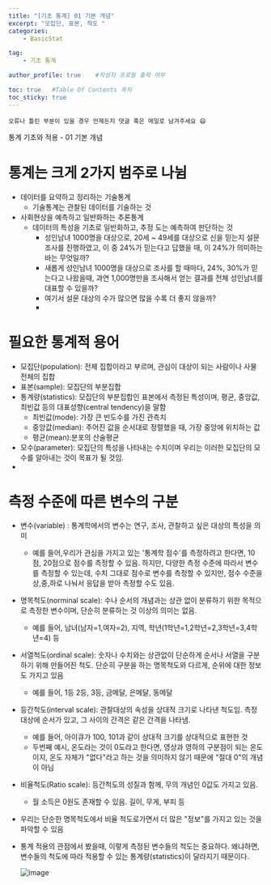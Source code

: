 ```yaml
---
title: "[기초 통계] 01 기본 개념"
excerpt: "모집단, 표본, 척도 "
categories:
    - BasicStat

tag:
    - 기초 통계

author_profile: true    #작성자 프로필 출력 여부

toc: true   #Table Of Contents 목차 
toc_sticky: true
---
```


```
오류나 틀린 부분이 있을 경우 언제든지 댓글 혹은 메일로 남겨주세요 😄
```
통계 기초와 적용 - 01 기본 개념

# 통계는 크게 2가지 범주로 나뉨 
  - 데이터를 요약하고 정리하는 기술통계
    - 기술통계는 관찰된 데이터를 기술하는 것
  - 사회현상을 예측하고 일반화하는 추론통계
    - 데이터의 특성을 기초로 일반화하고, 추정 도는 예측하여 판단하는 것
      - 성인남녀 1000명을 대상으로, 20세 ~ 49세를 대상으로 신을 믿는지 설문조사를 진행하였고, 이 중 24%가 믿는다고 답했을 때, 이 24%가 의미하는 바는 무엇일까?
      - 새롭게 성인남녀 1000명을 대상으로 조사를 할 때마다, 24%, 30%가 믿는다고 나왔을때, 과연 1,000명만을 조사해서 얻는 결과를 전체 성인남녀를 대표할 수 있을까?
      - 여기서 설문 대상의 수가 많으면 많을 수록 더 좋지 않을까?
      - 
# 필요한 통계적 용어
  - 모집단(population): 전체 집합이라고 부르며, 관심이 대상이 되는 사람이나 사물 전체의 집합
  - 표본(sample): 모집단의 부분집합
  - 통계량(statistics): 모집단의 부분집합인 표본에서 측정된 특성이며, 평균, 중앙값, 최빈값 등의 대표성향(central tendency)을 말함
    - 최빈값(mode): 가장 큰 빈도수를 가진 관측치
    - 중앙값(median): 주어진 값을 순서대로 정렬했을 때, 가장 중앙에 위치하는 값
    - 평균(mean):분포의 산술평균
  - 모수(parameter): 모집단의 특성을 나타내는 수치이며 우리는 이러한 모집단의 모수를 알아내는 것이 목표가 될 것임.
  - 
# 측정 수준에 따른 변수의 구분
  - 변수(variable) : 통계학에서의 변수는 연구, 조사, 관찰하고 싶은 대상의 특성을 의미
    - 예를 들어,우리가 관심을 가지고 있는 '통계학 점수'를 측정하려고 한다면, 10점, 20점으로 점수를 측정할 수 있음. 하지만, 다양한 측정 수준에 따라서 변수를 측정할 수 있는데, 수치 그대로 점수로 변수를 측정할 수 있지만, 점수 수준을 상,중,하로 나눠서 응답을 받아 측정할 수도 있음.
  - 명목척도(norminal scale): 수나 순서의 개념과는 상관 없이 분류하기 위한 목적으로 측정한 변수이며, 단순히 분류하는 것 이상의 의미는 없음.
    - 예를 들어, 남녀(남자=1,여자=2), 지역, 학년(1학년=1,2학년=2,3학년=3,4학년=4) 등
  - 서열척도(ordinal scale): 숫자나 수치와는 상관없이 단순하게 순서나 서열을 구분하기 위해 만들어진 척도. 단순히 구분을 하는 명목척도와 다르게, 순위에 대한 정보도 가지고 있음
    - 예를 들어, 1등 2등, 3등, 금메달, 은메달, 동메달
  - 등간척도(interval scale): 관찰대상의 속성을 상대적 크기로 나타낸 척도임. 측정대상에 순서가 있고, 그 사이의 간격은 같은 간격을 나타냄.
    - 예를 들어, 아이큐가 100, 101과 같이 상대적 크기를 상대적으로 표현한 것
    - 두번째 예시, 온도라는 것이 0도라고 한다면, 영상과 영하의 구분점이 되는 온도이지, 온도 자체가 "없다"라고 하는 것을 의미하지 않기 때문에 "절대 0"의 개념이 아님
  - 비율척도(Ratio scale): 등간척도의 성질과 함께, 무의 개념인 0값도 가지고 있음.
    - 월 소득은 0원도 존재할 수 있음. 길이, 무게, 부피 등
  - 우리는 단순한 명목척도에서 비율 척도로가면서 더 많은 "정보"를 가지고 있는 것을 파악할 수 있음

- 통계 적용의 관점에서 봤을때, 이렇게 측정된 변수들의 척도는 중요하다. 왜냐하면, 변수들의 척도에 따라 적용할 수 있는 통계량(statistics)이 달라지기 때문이다.

  ![image](https://user-images.githubusercontent.com/81638919/162625878-62a8e625-4153-4a31-ad24-fb3b4b5e2108.png)
